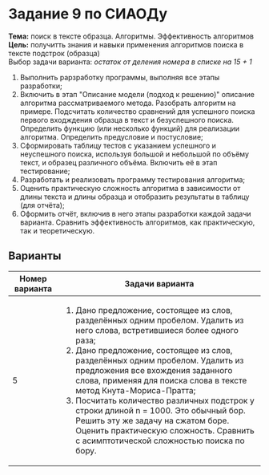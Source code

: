 <h1>Задание 9 по СИАОДу</h1>

<div><strong>Тема:</strong> поиск в тексте образца. Алгоритмы. Эффективность алгоритмов</div>
<div><strong>Цель:</strong> получитть знания и навыки применения алгоритмов поиска в тексте подстрок (образца)</div>

<div>Выбор задачи варианта: <em>остаток от деления номера в списке на 15 + 1</em></div>

<ol>
  <li>Выполнить рарзработку программы, выполняя все этапы разработки;</li>
  <li>Включить в этап "Описание модели (подход к решению)" описание алгоритма рассматриваемого метода. Разобрать алгоритм на примере. Подсчитать количество сравнений для успешного поиска первого входждения образца в текст и безуспешного поиска. Определить функцию (или несколько функций) для реализации алгоритма. Определить предусловие и постусловие;</li>
  <li>Сформировать таблицу тестов с указанием успешного и неуспешного поиска, используя большой и небольшой по объёму текст, и образец различного объёма. Включить её в этап тестирование;</li>
  <li>Разработать и реализовать программу тестирования алгоритма;</li>
  <li>Оценить практическую сложность алгоритма в зависимости от длины текста и длины образца и отобразить результаты в таблицу (для отчёта);</li>
  <li>Оформить отчёт, включив в него этапы разработки каждой задачи варианта. Сравнить эффективность алгоритмов, как практическую, так и теоретическую.</li>
</ol>


<h2>Варианты</h2>

<table>
  <thead>
    <tr>
      <th>Номер варианта</th>
      <th>Задачи варианта</th>
    </tr>
  </thead>

  <tbody>
    <tr>
      <td>5</td>
      <td>
        <ol>
          <li>Дано предложение, состоящее из слов, разделённых одним пробелом. Удалить из него слова, встретившиеся более одного раза;</li>
          <li>Дано предложение, состоящее из слов, разделённых одним пробелом. Удалить из предложения все вхождения заданного слова, применяя для поиска слова в тексте метод Кнута-Мориса-Пратта;</li>
          <li>Посчитать количество различных подстрок у строки длиной n = 1000. Это обычный бор. Решить эту же задачу на сжатом боре. Оценить практическую сложность. Сравнить с асимптотической сложностью поиска по бору.</li>
        </ol>
      </td>
    </tr>
  </tbody>
</table>
